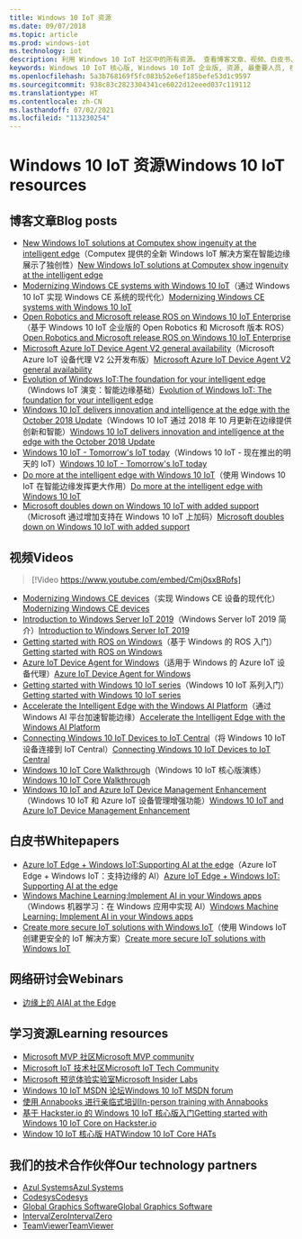 ```yaml
---
title: Windows 10 IoT 资源
ms.date: 09/07/2018
ms.topic: article
ms.prod: windows-iot
ms.technology: iot
description: 利用 Windows 10 IoT 社区中的所有资源。 查看博客文章、视频、白皮书、网络研讨会、学习资源和技术合作伙伴。
keywords: Windows 10 IoT 核心版, Windows 10 IoT 企业版, 资源, 最重要人员, 视频, 博客文章
ms.openlocfilehash: 5a3b768169f5fc083b52e6ef185befe53d1c9597
ms.sourcegitcommit: 938c83c2823304341ce6022d12eeed037c119112
ms.translationtype: HT
ms.contentlocale: zh-CN
ms.lasthandoff: 07/02/2021
ms.locfileid: "113230254"
---
```

# <a name="windows-10-iot-resources"></a><span data-ttu-id="6ee4d-105">Windows 10 IoT 资源</span><span class="sxs-lookup"><span data-stu-id="6ee4d-105">Windows 10 IoT resources</span></span>

## <a name="blog-posts"></a><span data-ttu-id="6ee4d-106">博客文章</span><span class="sxs-lookup"><span data-stu-id="6ee4d-106">Blog posts</span></span>

* <span data-ttu-id="6ee4d-107">[New Windows IoT solutions at Computex show ingenuity at the intelligent edge](https://blogs.windows.com/windowsexperience/2019/05/28/new-windows-iot-solutions-at-computex-show-ingenuity-at-the-intelligent-edge/#U3yYXu1rq054ljuk.97)（Computex 提供的全新 Windows IoT 解决方案在智能边缘展示了独创性）</span><span class="sxs-lookup"><span data-stu-id="6ee4d-107">[New Windows IoT solutions at Computex show ingenuity at the intelligent edge](https://blogs.windows.com/windowsexperience/2019/05/28/new-windows-iot-solutions-at-computex-show-ingenuity-at-the-intelligent-edge/#U3yYXu1rq054ljuk.97)</span></span>
* <span data-ttu-id="6ee4d-108">[Modernizing Windows CE systems with Windows 10 IoT](https://blogs.windows.com/buildingapps/2019/05/07/modernizing-windows-ce-systems-with-windows-10-iot/#oHzjguRIlWV0ryo6.97)（通过 Windows 10 IoT 实现 Windows CE 系统的现代化）</span><span class="sxs-lookup"><span data-stu-id="6ee4d-108">[Modernizing Windows CE systems with Windows 10 IoT](https://blogs.windows.com/buildingapps/2019/05/07/modernizing-windows-ce-systems-with-windows-10-iot/#oHzjguRIlWV0ryo6.97)</span></span>
* <span data-ttu-id="6ee4d-109">[Open Robotics and Microsoft release ROS on Windows 10 IoT Enterprise](https://blogs.windows.com/buildingapps/2019/05/07/open-robotics-and-microsoft-release-ros-on-windows-10-iot-enterprise/#Y86A6YUJELKDoRJJ.97)（基于 Windows 10 IoT 企业版的 Open Robotics 和 Microsoft 版本 ROS）</span><span class="sxs-lookup"><span data-stu-id="6ee4d-109">[Open Robotics and Microsoft release ROS on Windows 10 IoT Enterprise](https://blogs.windows.com/buildingapps/2019/05/07/open-robotics-and-microsoft-release-ros-on-windows-10-iot-enterprise/#Y86A6YUJELKDoRJJ.97)</span></span>
* <span data-ttu-id="6ee4d-110">[Microsoft Azure IoT Device Agent V2 general availability](https://blogs.windows.com/buildingapps/2019/05/07/microsoft-azure-iot-device-agent-v2-general-availability/#BwOSxBSymeJqU34K.97)（Microsoft Azure IoT 设备代理 V2 公开发布版）</span><span class="sxs-lookup"><span data-stu-id="6ee4d-110">[Microsoft Azure IoT Device Agent V2 general availability](https://blogs.windows.com/buildingapps/2019/05/07/microsoft-azure-iot-device-agent-v2-general-availability/#BwOSxBSymeJqU34K.97)</span></span>
* <span data-ttu-id="6ee4d-111">[Evolution of Windows IoT:The foundation for your intelligent edge](https://blogs.windows.com/windowsexperience/2019/04/03/evolution-of-windows-iot-the-foundation-for-your-intelligent-edge/)（Windows IoT 演变：智能边缘基础）</span><span class="sxs-lookup"><span data-stu-id="6ee4d-111">[Evolution of Windows IoT: The foundation for your intelligent edge](https://blogs.windows.com/windowsexperience/2019/04/03/evolution-of-windows-iot-the-foundation-for-your-intelligent-edge/)</span></span>
* <span data-ttu-id="6ee4d-112">[Windows 10 IoT delivers innovation and intelligence at the edge with the October 2018 Update](https://blogs.windows.com/windowsexperience/2018/10/04/windows-10-iot-delivers-innovation-and-intelligence-at-the-edge-with-the-october-2018-update/#9g9hmmO2AdUB1C6F.97)（Windows 10 IoT 通过 2018 年 10 月更新在边缘提供创新和智能）</span><span class="sxs-lookup"><span data-stu-id="6ee4d-112">[Windows 10 IoT delivers innovation and intelligence at the edge with the October 2018 Update](https://blogs.windows.com/windowsexperience/2018/10/04/windows-10-iot-delivers-innovation-and-intelligence-at-the-edge-with-the-october-2018-update/#9g9hmmO2AdUB1C6F.97)</span></span> 
* <span data-ttu-id="6ee4d-113">[Windows 10 IoT - Tomorrow's IoT today](https://blogs.windows.com/windowsexperience/2018/06/05/windows-10-iot-tomorrows-iot-today/#wl3TcsFseJ6XROUZ.97)（Windows 10 IoT - 现在推出的明天的 IoT）</span><span class="sxs-lookup"><span data-stu-id="6ee4d-113">[Windows 10 IoT - Tomorrow's IoT today](https://blogs.windows.com/windowsexperience/2018/06/05/windows-10-iot-tomorrows-iot-today/#wl3TcsFseJ6XROUZ.97)</span></span>
* <span data-ttu-id="6ee4d-114">[Do more at the intelligent edge with Windows 10 IoT](https://blogs.windows.com/windowsexperience/2018/05/07/do-more-at-the-intelligent-edge-with-windows-10-iot/#uDVaAtoBvz7BGrTf.97)（使用 Windows 10 IoT 在智能边缘发挥更大作用）</span><span class="sxs-lookup"><span data-stu-id="6ee4d-114">[Do more at the intelligent edge with Windows 10 IoT](https://blogs.windows.com/windowsexperience/2018/05/07/do-more-at-the-intelligent-edge-with-windows-10-iot/#uDVaAtoBvz7BGrTf.97)</span></span>
* <span data-ttu-id="6ee4d-115">[Microsoft doubles down on Windows 10 IoT with added support](https://blogs.windows.com/windowsexperience/2018/02/27/microsoft-doubles-down-on-windows-10-iot-with-added-support/#DJaDiKX0bYJ1JDHD.97)（Microsoft 通过增加支持在 Windows 10 IoT 上加码）</span><span class="sxs-lookup"><span data-stu-id="6ee4d-115">[Microsoft doubles down on Windows 10 IoT with added support](https://blogs.windows.com/windowsexperience/2018/02/27/microsoft-doubles-down-on-windows-10-iot-with-added-support/#DJaDiKX0bYJ1JDHD.97)</span></span>

## <a name="videos"></a><span data-ttu-id="6ee4d-116">视频</span><span class="sxs-lookup"><span data-stu-id="6ee4d-116">Videos</span></span>

>[!Video https://www.youtube.com/embed/Cmj0sxBRofs]
* <span data-ttu-id="6ee4d-117">[Modernizing Windows CE devices](https://www.youtube.com/watch?time_continue=1&v=5iUZkZmgmJA)（实现 Windows CE 设备的现代化）</span><span class="sxs-lookup"><span data-stu-id="6ee4d-117">[Modernizing Windows CE devices](https://www.youtube.com/watch?time_continue=1&v=5iUZkZmgmJA)</span></span>
* <span data-ttu-id="6ee4d-118">[Introduction to Windows Server IoT 2019](https://channel9.msdn.com/Shows/Internet-of-Things-Show/Introduction-to-Windows-Server-IoT-2019)（Windows Server IoT 2019 简介）</span><span class="sxs-lookup"><span data-stu-id="6ee4d-118">[Introduction to Windows Server IoT 2019](https://channel9.msdn.com/Shows/Internet-of-Things-Show/Introduction-to-Windows-Server-IoT-2019)</span></span>
* <span data-ttu-id="6ee4d-119">[Getting started with ROS on Windows](https://www.youtube.com/watch?v=nZSjwMLi3jQ)（基于 Windows 的 ROS 入门）</span><span class="sxs-lookup"><span data-stu-id="6ee4d-119">[Getting started with ROS on Windows](https://www.youtube.com/watch?v=nZSjwMLi3jQ)</span></span>
* <span data-ttu-id="6ee4d-120">[Azure IoT Device Agent for Windows](https://www.youtube.com/watch?v=DZn6diOn7uI)（适用于 Windows 的 Azure IoT 设备代理）</span><span class="sxs-lookup"><span data-stu-id="6ee4d-120">[Azure IoT Device Agent for Windows](https://www.youtube.com/watch?v=DZn6diOn7uI)</span></span>
* <span data-ttu-id="6ee4d-121">[Getting started with Windows 10 IoT series](https://www.youtube.com/watch?v=A-kazyOiBvs&t)（Windows 10 IoT 系列入门）</span><span class="sxs-lookup"><span data-stu-id="6ee4d-121">[Getting started with Windows 10 IoT series](https://www.youtube.com/watch?v=A-kazyOiBvs&t)</span></span>
* <span data-ttu-id="6ee4d-122">[Accelerate the Intelligent Edge with the Windows AI Platform](https://www.youtube.com/watch?v=7bFAg6w4J00)（通过 Windows AI 平台加速智能边缘）</span><span class="sxs-lookup"><span data-stu-id="6ee4d-122">[Accelerate the Intelligent Edge with the Windows AI Platform](https://www.youtube.com/watch?v=7bFAg6w4J00)</span></span>
* <span data-ttu-id="6ee4d-123">[Connecting Windows 10 IoT Devices to IoT Central](https://channel9.msdn.com/Shows/Internet-of-Things-Show/Connecting-Windows-IoT-Devices-To-IoT-Central)（将 Windows 10 IoT 设备连接到 IoT Central）</span><span class="sxs-lookup"><span data-stu-id="6ee4d-123">[Connecting Windows 10 IoT Devices to IoT Central](https://channel9.msdn.com/Shows/Internet-of-Things-Show/Connecting-Windows-IoT-Devices-To-IoT-Central)</span></span>
* <span data-ttu-id="6ee4d-124">[Windows 10 IoT Core Walkthrough](https://channel9.msdn.com/Blogs/Seth-Juarez/Windows-IoT-Core-Walkthrough?term=windows%20iot%20core)（Windows 10 IoT 核心版演练）</span><span class="sxs-lookup"><span data-stu-id="6ee4d-124">[Windows 10 IoT Core Walkthrough](https://channel9.msdn.com/Blogs/Seth-Juarez/Windows-IoT-Core-Walkthrough?term=windows%20iot%20core)</span></span>
* <span data-ttu-id="6ee4d-125">[Windows 10 IoT and Azure IoT Device Management Enhancement](https://channel9.msdn.com/Shows/Azure-Friday/Windows-10-IoT-and-Azure-IoT-Device-Management-Enhancements?term=windows%20iot%20core)（Windows 10 IoT 和 Azure IoT 设备管理增强功能）</span><span class="sxs-lookup"><span data-stu-id="6ee4d-125">[Windows 10 IoT and Azure IoT Device Management Enhancement](https://channel9.msdn.com/Shows/Azure-Friday/Windows-10-IoT-and-Azure-IoT-Device-Management-Enhancements?term=windows%20iot%20core)</span></span>

## <a name="whitepapers"></a><span data-ttu-id="6ee4d-126">白皮书</span><span class="sxs-lookup"><span data-stu-id="6ee4d-126">Whitepapers</span></span>
* <span data-ttu-id="6ee4d-127">[Azure IoT Edge + Windows IoT:Supporting AI at the edge](https://aka.ms/IoT-Edge-WP)（Azure IoT Edge + Windows IoT：支持边缘的 AI）</span><span class="sxs-lookup"><span data-stu-id="6ee4d-127">[Azure IoT Edge + Windows IoT: Supporting AI at the edge](https://aka.ms/IoT-Edge-WP)</span></span>
* <span data-ttu-id="6ee4d-128">[Windows Machine Learning:Implement AI in your Windows apps](https://aka.ms/Windows-ML-WP)（Windows 机器学习：在 Windows 应用中实现 AI）</span><span class="sxs-lookup"><span data-stu-id="6ee4d-128">[Windows Machine Learning: Implement AI in your Windows apps](https://aka.ms/Windows-ML-WP)</span></span>
* <span data-ttu-id="6ee4d-129">[Create more secure IoT solutions with Windows IoT](https://aka.ms/secure-windowsiot)（使用 Windows IoT 创建更安全的 IoT 解决方案）</span><span class="sxs-lookup"><span data-stu-id="6ee4d-129">[Create more secure IoT solutions with Windows IoT](https://aka.ms/secure-windowsiot)</span></span>

## <a name="webinars"></a><span data-ttu-id="6ee4d-130">网络研讨会</span><span class="sxs-lookup"><span data-stu-id="6ee4d-130">Webinars</span></span>
* [<span data-ttu-id="6ee4d-131">边缘上的 AI</span><span class="sxs-lookup"><span data-stu-id="6ee4d-131">AI at the Edge</span></span>](https://youtu.be/DEOCKFb7lvM)

## <a name="learning-resources"></a><span data-ttu-id="6ee4d-132">学习资源</span><span class="sxs-lookup"><span data-stu-id="6ee4d-132">Learning resources</span></span>

* [<span data-ttu-id="6ee4d-133">Microsoft MVP 社区</span><span class="sxs-lookup"><span data-stu-id="6ee4d-133">Microsoft MVP community</span></span>](https://mvp.microsoft.com/)
* [<span data-ttu-id="6ee4d-134">Microsoft IoT 技术社区</span><span class="sxs-lookup"><span data-stu-id="6ee4d-134">Microsoft IoT Tech Community</span></span>](https://techcommunity.microsoft.com/t5/Internet-of-Things-IoT/ct-p/IoT)
* [<span data-ttu-id="6ee4d-135">Microsoft 预览体验实验室</span><span class="sxs-lookup"><span data-stu-id="6ee4d-135">Microsoft Insider Labs</span></span>](https://www.microsoftiotinsiderlabs.com/)
* [<span data-ttu-id="6ee4d-136">Windows 10 IoT MSDN 论坛</span><span class="sxs-lookup"><span data-stu-id="6ee4d-136">Windows 10 IoT MSDN forum</span></span>](https://social.msdn.microsoft.com/forums/en-US/home?forum=WindowsIoT)
* [<span data-ttu-id="6ee4d-137">使用 Annabooks 进行亲临式培训</span><span class="sxs-lookup"><span data-stu-id="6ee4d-137">In-person training with Annabooks</span></span>](http://www.annabooks.com/training.html)
* [<span data-ttu-id="6ee4d-138">基于 Hackster.io 的 Windows 10 IoT 核心版入门</span><span class="sxs-lookup"><span data-stu-id="6ee4d-138">Getting started with Windows 10 IoT Core on Hackster.io</span></span>](http://www.hackster.io/KiwiBryn)
* [<span data-ttu-id="6ee4d-139">Window 10 IoT 核心版 HAT</span><span class="sxs-lookup"><span data-stu-id="6ee4d-139">Window 10 IoT Core HATs</span></span>](https://www.turta.io/iothat)


## <a name="our-technology-partners"></a><span data-ttu-id="6ee4d-140">我们的技术合作伙伴</span><span class="sxs-lookup"><span data-stu-id="6ee4d-140">Our technology partners</span></span>

* [<span data-ttu-id="6ee4d-141">Azul Systems</span><span class="sxs-lookup"><span data-stu-id="6ee4d-141">Azul Systems</span></span>](https://www.azul.com/)
* [<span data-ttu-id="6ee4d-142">Codesys</span><span class="sxs-lookup"><span data-stu-id="6ee4d-142">Codesys</span></span>](https://de.codesys.com/)
* [<span data-ttu-id="6ee4d-143">Global Graphics Software</span><span class="sxs-lookup"><span data-stu-id="6ee4d-143">Global Graphics Software</span></span>](https://www.globalgraphics.com/)
* [<span data-ttu-id="6ee4d-144">IntervalZero</span><span class="sxs-lookup"><span data-stu-id="6ee4d-144">IntervalZero</span></span>](https://www.intervalzero.com/)
* [<span data-ttu-id="6ee4d-145">TeamViewer</span><span class="sxs-lookup"><span data-stu-id="6ee4d-145">TeamViewer</span></span>](https://www.teamviewer.us/)




 



